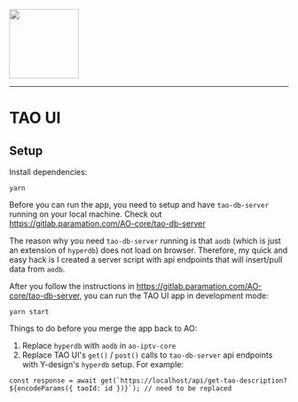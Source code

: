 <img src="https://paramation.com/wp-content/uploads/2017/05/logotype-desktop-uai-258x178.png"  width="125" />

---

# TAO UI

## Setup

Install dependencies:

```
yarn
```

Before you can run the app, you need to setup and have `tao-db-server` running on your local machine. Check out https://gitlab.paramation.com/AO-core/tao-db-server

The reason why you need `tao-db-server` running is that `aodb` (which is just an extension of `hyperdb`) does not load on browser. Therefore, my quick and easy hack is I created a server script with api endpoints that will insert/pull data from `aodb`.

After you follow the instructions in https://gitlab.paramation.com/AO-core/tao-db-server, you can run the TAO UI app in development mode:

```
yarn start
```

Things to do before you merge the app back to AO:

1. Replace `hyperdb` with `aodb` in `ao-iptv-core`
2. Replace TAO UI's `get()` / `post()` calls to `tao-db-server` api endpoints with Y-design's `hyperdb` setup.
   For example:

```
const response = await get(`https://localhost/api/get-tao-description?${encodeParams({ taoId: id })}`); // need to be replaced
```

